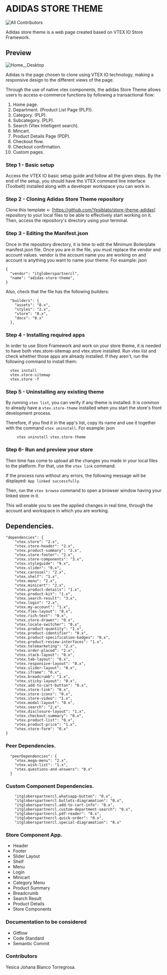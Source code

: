 # ADIDAS STORE THEME

![All Contributors](https://img.shields.io/badge/all_contributors-1-orange.svg?style=flat-square)

Adidas store theme is a web page created based on VTEX IO Store Framework.

## Preview
![Home__Desktop](https://user-images.githubusercontent.com/87024446/220421377-2c5f4ceb-f1ff-4fa1-8505-116c959bdb3c.png)


Adidas is the page chosen to clone using VTEX IO technology, making a responsive design to the different views of the page.


Through the use of native vtex components, the adidas Store Theme allows users to access e-commerce functions by following a transactional flow:

1. Home page.
2. Department. (Product List Page (PLP)).
3. Category. (PLP).
4. Subcategory. (PLP).
5. Search (Vtex Intelligent search).
6. Mincart.
7. Product Details Page (PDP).
8. Checkout flow.
9. Checkout confirmation.
10. Custom pages.

### Step 1 -  Basic setup
Access the VTEX IO basic setup guide and follow all the given steps.
By the end of the setup, you should have the VTEX command line interface (Toolbelt) installed along with a developer workspace you can work in.

### Step 2 - Cloning Adidas Store Theme repository
Clone this template ← [https://github.com/Yesiblato/store-theme-adidas] repository to your local files to be able to effectively start working on it.
Then, access the repository's directory using your terminal.

### Step 3 - Editing the Manifest.json
Once in the repository directory, it is time to edit the Minimum Boilerplate manifest.json file.
Once you are in the file, you must replace the vendor and account values. vendor is the account name you are working on and account is anything you want to name your theme. For example:
json
```
{
  "vendor": "itgloberspartnercl",
  "name": "adidas-store-theme",
}
```
Also, check that the file has the following builders:
```
  "builders": {
    "assets": "0.x",
    "styles": "2.x",
    "store": "0.x",
    "docs": "0.x"
  },
```

### Step 4 - Installing required apps
In order to use Store Framework and work on your store theme, it is needed to have both vtex.store-sitemap and vtex.store installed.
Run  vtex list  and check whether those apps are already installed.
If they aren't, run the following command to install them: 
```
  vtex install 
  vtex.store-sitemap 
  vtex.store -f
```
### Step 5 - Uninstalling any existing theme
By running `vtex list`,  you can verify if any theme is installed.
It is common to already have a `vtex.store-theme`  installed when you start the store's front development process.

Therefore, if you find it in the app's list, copy its name and use it together with the command `vtex uninstall`. For example:
json
```
     vtex uninstall vtex.store-theme 
```
### Step 6- Run and preview your store
Then time has come to upload all the changes you made in your local files to the platform. For that, use the `vtex link` command.

If the process runs without any errors, the following message will be displayed: `App linked successfully`. 

Then, run the `vtex browse` command to open a browser window having your linked store in it.

This will enable you to see the applied changes in real time, through the account and workspace in which you are working.

## Dependencies.
```
"dependencies": {
    "vtex.store": "2.x",
    "vtex.store-header": "2.x",
    "vtex.product-summary": "2.x",
    "vtex.store-footer": "2.x",
    "vtex.store-components": "3.x",
    "vtex.styleguide": "9.x",
    "vtex.slider": "0.x",
    "vtex.carousel": "2.x",
    "vtex.shelf": "1.x",
    "vtex.menu": "2.x",
    "vtex.minicart": "2.x",
    "vtex.product-details": "1.x",
    "vtex.product-kit": "1.x",
    "vtex.search-result": "3.x",
    "vtex.login": "2.x",
    "vtex.my-account": "1.x",
    "vtex.flex-layout": "0.x",
    "vtex.rich-text": "0.x",
    "vtex.store-drawer": "0.x",
    "vtex.locale-switcher": "0.x",
    "vtex.product-quantity": "1.x",
    "vtex.product-identifier": "0.x",
    "vtex.product-specification-badges": "0.x",
    "vtex.product-review-interfaces": "1.x",
    "vtex.telemarketing": "2.x",
    "vtex.order-placed": "2.x",
    "vtex.stack-layout": "0.x",
    "vtex.tab-layout": "0.x",
    "vtex.responsive-layout": "0.x",
    "vtex.slider-layout": "0.x",
    "vtex.iframe": "0.x",
    "vtex.breadcrumb": "1.x",
    "vtex.sticky-layout": "0.x",
    "vtex.add-to-cart-button": "0.x",
    "vtex.store-link": "0.x",
    "vtex.store-icons": "0.x",
    "vtex.store-video": "1.x",
    "vtex.modal-layout": "0.x",
    "vtex.search": "2.x",
    "vtex.disclosure-layout": "1.x",
    "vtex.checkout-summary": "0.x",
    "vtex.product-list": "0.x",
    "vtex.product-price": "1.x",
    "vtex.store-form": "0.x"
}
```
### Peer Dependencies.

```
  "peerDependencies": {
    "vtex.mega-menu": "2.x",
    "vtex.wish-list": "1.x",
    "vtex.questions-and-answers": "0.x"
  }
```

### Custom Component Dependencies.

```
    "itgloberspartnercl.whatsapp-button": "0.x",
    "itgloberspartnercl.bullets-diagramation": "0.x",
    "itgloberspartnercl.add-to-cart-info": "0.x",
    "itgloberspartnercl.custom-department-search": "0.x",
    "itgloberspartnercl.pdf-reader": "0.x",
    "itgloberspartnercl.quick-order": "0.x",
    "itgloberspartnercl.special-diagramation": "0.x"
```

### Store Component App.
- Header
- Footer
- Slider Layout
- Shelf
- Menu
- Login
- Minicart
- Category Menu
- Product Summary
- Breadcrumb
- Search Result
- Product Details
- Store Components

### Documentation to be considered
- Gitflow
- Code Standard
- Semantic Commit

### Contributors

Yesica Johana Blanco Torregrosa.

